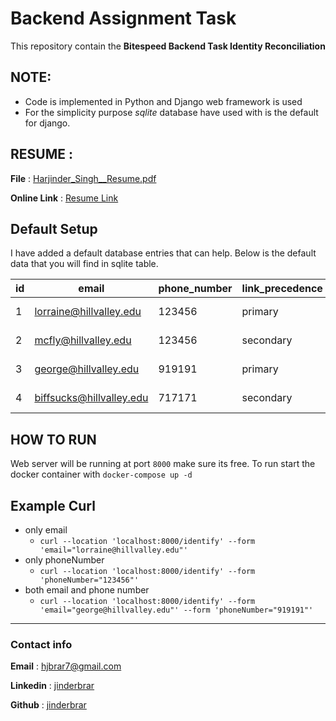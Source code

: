 # Backend Assignment Task

This repository contain the **Bitespeed Backend Task Identity Reconciliation**

## NOTE:
- Code is implemented in Python and Django web framework is used
- For the simplicity purpose *sqlite* database have used with is the default for django.


## RESUME : 
**File** : [Harjinder_Singh__Resume.pdf](/resume/Harjinder_Singh__Resume.pdf)

**Online Link** : [Resume Link](https://drive.google.com/file/d/1g3_yBQDdc7AwR2qbq34BR1hLCflRMxTK/view)



## Default Setup
I have added a default database entries that can help. Below is the default data that you will find in sqlite table.

| id | email                    | phone_number | link_precedence | created_at                 | updated_at                 | deleted_at | linked_id_id  |   |   |
|----|--------------------------|--------------|-----------------|----------------------------|----------------------------|------------|---------------|---|---|
| 1  | lorraine@hillvalley.edu  | 123456       | primary         | 2023-06-19 10:22:18.792741 | 2023-06-19 10:22:18.792843 | null       | null          |   |   |
| 2  | mcfly@hillvalley.edu     | 123456       | secondary       | 2023-06-19 10:22:19.152725 | 2023-06-19 10:22:19.152793 | null       | 1             |   |   |
| 3  | george@hillvalley.edu    | 919191       | primary         | 2023-06-19 10:22:19.292691 | 2023-06-19 10:22:19.292791 | null       | null          |   |   |
| 4  | biffsucks@hillvalley.edu | 717171       | secondary       | 2023-06-19 10:22:19.447645 | 2023-06-19 10:22:19.447718 | null       | 3             |   |   |



## HOW TO RUN

Web server will be running at port `8000` make sure its free. To run start the docker container with `docker-compose up -d`

## Example Curl
- only email
  - `curl --location 'localhost:8000/identify' --form 'email="lorraine@hillvalley.edu"'`
- only phoneNumber
  - `curl --location 'localhost:8000/identify' --form 'phoneNumber="123456"'`
- both email and phone number
  - `curl --location 'localhost:8000/identify' --form 'email="george@hillvalley.edu"' --form 'phoneNumber="919191"'`

<hr>

### Contact info

**Email** : hjbrar7@gmail.com

**Linkedin** : [jinderbrar](https://linkedin.com/in/jinderbrar)

**Github** : [jinderbrar](https://github.com/jinderbrar)

